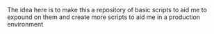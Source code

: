 The idea here is to make this a repository of basic scripts to aid me to expound on them and create more scripts to aid me in a production environment
